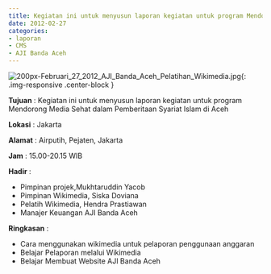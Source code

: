 ```yaml
---
title: Kegiatan ini untuk menyusun laporan kegiatan untuk program Mendorong Media Sehat dalam Pemberitaan Syariat Islam di Aceh
date: 2012-02-27
categories:
- laporan
- CMS
- AJI Banda Aceh
---
```


![200px-Februari_27_2012_AJI_Banda_Aceh_Pelatihan_Wikimedia.jpg](/uploads/200px-Februari_27_2012_AJI_Banda_Aceh_Pelatihan_Wikimedia.jpg){: .img-responsive .center-block }

**Tujuan** : Kegiatan ini untuk menyusun laporan kegiatan untuk program Mendorong Media Sehat dalam Pemberitaan Syariat Islam di Aceh

**Lokasi** : Jakarta

**Alamat** : Airputih, Pejaten, Jakarta

**Jam** : 15.00-20.15 WIB

**Hadir** : 
* Pimpinan projek,Mukhtaruddin Yacob
* Pimpinan Wikimedia, Siska Doviana
* Pelatih Wikimedia, Hendra Prastiawan
* Manajer Keuangan AJI Banda Aceh
 
**Ringkasan** : 
* Cara menggunakan wikimedia untuk pelaporan penggunaan anggaran
* Belajar Pelaporan melalui Wikimedia
* Belajar Membuat Website AJI Banda Aceh
